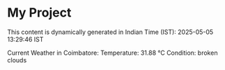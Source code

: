 # My Project

This content is dynamically generated in Indian Time (IST): 2025-05-05 13:29:46 IST


Current Weather in Coimbatore:
Temperature: 31.88 °C
Condition: broken clouds
